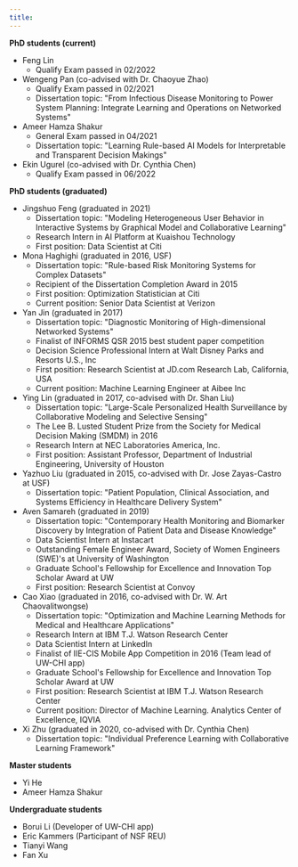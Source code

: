 ```yaml
---
title: 
---
```



**PhD students (current)**

- Feng Lin 
	* Qualify Exam passed in 02/2022
- Wengeng Pan (co-advised with Dr. Chaoyue Zhao)
	* Qualify Exam passed in 02/2021
	* Dissertation topic: "From Infectious Disease Monitoring to Power System Planning: Integrate Learning and Operations on Networked Systems"
- Ameer Hamza Shakur 
	* General Exam passed in 04/2021
	* Dissertation topic: "Learning Rule-based AI Models for Interpretable and Transparent Decision Makings"
- Ekin Ugurel (co-advised with Dr. Cynthia Chen)
 	* Qualify Exam passed in 06/2022


**PhD students (graduated)**

- Jingshuo Feng (graduated in 2021)
	* Dissertation topic: "Modeling Heterogeneous User Behavior in Interactive Systems by Graphical Model and Collaborative Learning"
	* Research Intern in AI Platform at Kuaishou Technology 
	* First position: Data Scientist at Citi
- Mona Haghighi (graduated in 2016, USF)
	* Dissertation topic: "Rule-based Risk Monitoring Systems for Complex Datasets"
	* Recipient of the Dissertation Completion Award in 2015
	* First position: Optimization Statistician at Citi
	* Current position: Senior Data Scientist at Verizon
- Yan Jin (graduated in 2017)
	* Dissertation topic: "Diagnostic Monitoring of High-dimensional Networked Systems"
	* Finalist of INFORMS QSR 2015 best student paper competition
	* Decision Science Professional Intern at Walt Disney Parks and Resorts U.S., Inc
	* First position: Research Scientist at JD.com Research Lab, California, USA
	* Current position: Machine Learning Engineer at Aibee Inc
- Ying Lin (graduated in 2017, co-advised with Dr. Shan Liu)
	* Dissertation topic: "Large-Scale Personalized Health Surveillance by Collaborative Modeling and Selective Sensing"
	* The Lee B. Lusted Student Prize from the Society for Medical Decision Making (SMDM) in 2016
	* Research Intern at NEC Laboratories America, Inc.
	* First position: Assistant Professor, Department of Industrial Engineering, University of Houston
- Yazhuo Liu (graduated in 2015, co-advised with Dr. Jose Zayas-Castro at USF)
	* Dissertation topic: "Patient Population, Clinical Association, and Systems Efficiency in Healthcare Delivery System"
- Aven Samareh (graduated in 2019)
	* Dissertation topic: "Contemporary Health Monitoring and Biomarker Discovery by Integration of Patient Data and Disease Knowledge"
	* Data Scientist Intern at Instacart
	* Outstanding Female Engineer Award, Society of Women Engineers (SWE)'s at University of Washington
	* Graduate School's Fellowship for Excellence and Innovation Top Scholar Award at UW
	* First position: Research Scientist at Convoy
- Cao Xiao (graduated in 2016, co-advised with Dr. W. Art Chaovalitwongse)
	* Dissertation topic: "Optimization and Machine Learning Methods for Medical and Healthcare Applications"
	* Research Intern at IBM T.J. Watson Research Center
	* Data Scientist Intern at LinkedIn
	* Finalist of IIE-CIS Mobile App Competition in 2016 (Team lead of UW-CHI app)
	* Graduate School's Fellowship for Excellence and Innovation Top Scholar Award at UW
	* First position: Research Scientist at IBM T.J. Watson Research Center
	* Current position: Director of Machine Learning. Analytics Center of Excellence, IQVIA
- Xi Zhu (graduated in 2020, co-advised with Dr. Cynthia Chen)
	* Dissertation topic: "Individual Preference Learning with Collaborative Learning Framework"

**Master students**

- Yi He
- Ameer Hamza Shakur

**Undergraduate students**

- Borui Li (Developer of UW-CHI app)
- Eric Kammers (Participant of NSF REU)
- Tianyi Wang
- Fan Xu
